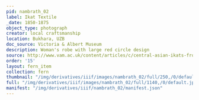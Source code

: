 ```yaml
---
pid: nambrath_02
label: Ikat Textile
_date: 1850-1875
object_type: photograph
creator: local craftsmanship
location: Bukhara, UZB
doc_source: Victoria & Albert Museum
description: Woman's robe with large red circle design
source: http://www.vam.ac.uk/content/articles/c/central-asian-ikats-from-the-rau-collection/
order: '15'
layout: fern_item
collection: fern
thumbnail: "/img/derivatives/iiif/images/nambrath_02/full/250,/0/default.jpg"
full: "/img/derivatives/iiif/images/nambrath_02/full/1140,/0/default.jpg"
manifest: "/img/derivatives/iiif/nambrath_02/manifest.json"
---
```

